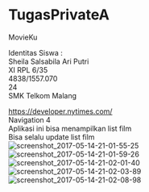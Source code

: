 # TugasPrivateA


MovieKu </br>

Identitas Siswa : </br>
Sheila Salsabila Ari Putri </br>
XI RPL 6/35 </br>
4838/1557.070 </br>
24 </br>
SMK Telkom Malang </br>

https://developer.nytimes.com/ </br>
Navigation 4 </br>
Aplikasi ini bisa menampilkan list film </br>
Bisa selalu update list film </br>
![screenshot_2017-05-14-21-01-55-25](https://cloud.githubusercontent.com/assets/22091876/26034630/1d91bea6-38f2-11e7-81ba-27d1f7036131.png)
![screenshot_2017-05-14-21-01-59-26](https://cloud.githubusercontent.com/assets/22091876/26034633/1d9b6de8-38f2-11e7-9cbc-bca22cf40b48.png)
![screenshot_2017-05-14-21-02-01-40](https://cloud.githubusercontent.com/assets/22091876/26034631/1d92f8a2-38f2-11e7-9db0-49533f233365.png)
![screenshot_2017-05-14-21-02-03-89](https://cloud.githubusercontent.com/assets/22091876/26034632/1d940a8a-38f2-11e7-8c57-6379a7d19894.png)
![screenshot_2017-05-14-21-02-08-98](https://cloud.githubusercontent.com/assets/22091876/26034634/1dba18ce-38f2-11e7-8605-29764a009ced.png)
